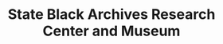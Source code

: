 ---
layout: repo
title: "State Black Archives Research Center and Museum"
id: 10934
permalink: repos/10934/
---